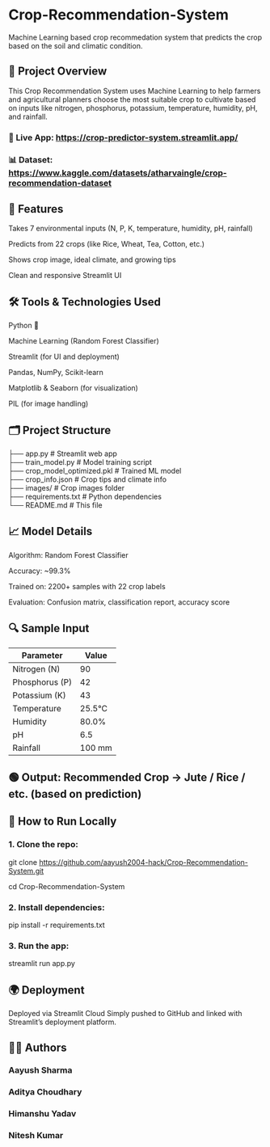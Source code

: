 # Crop-Recommendation-System

Machine Learning based crop recommedation system that  predicts the crop based on the soil and climatic condition.


## 📌 Project Overview
This Crop Recommendation System uses Machine Learning to help farmers and agricultural planners choose the most suitable crop to cultivate based on inputs like nitrogen, phosphorus, potassium, temperature, humidity, pH, and rainfall.

### 🔗 Live App: https://crop-predictor-system.streamlit.app/

### 📊 Dataset: https://www.kaggle.com/datasets/atharvaingle/crop-recommendation-dataset

## 🧠 Features
Takes 7 environmental inputs (N, P, K, temperature, humidity, pH, rainfall)

Predicts from 22 crops (like Rice, Wheat, Tea, Cotton, etc.)

Shows crop image, ideal climate, and growing tips

Clean and responsive Streamlit UI

## 🛠️ Tools & Technologies Used
Python 🐍

Machine Learning (Random Forest Classifier)

Streamlit (for UI and deployment)

Pandas, NumPy, Scikit-learn

Matplotlib & Seaborn (for visualization)

PIL (for image handling)

## 🗂️ Project Structure

├── app.py                      # Streamlit web app  
├── train_model.py              # Model training script  
├── crop_model_optimized.pkl    # Trained ML model  
├── crop_info.json              # Crop tips and climate info  
├── images/                     # Crop images folder  
├── requirements.txt            # Python dependencies  
└── README.md                   # This file  

## 📈 Model Details
Algorithm: Random Forest Classifier

Accuracy: ~99.3%

Trained on: 2200+ samples with 22 crop labels

Evaluation: Confusion matrix, classification report, accuracy score

## 🔍 Sample Input
| Parameter      | Value  |
| -------------- | ------ |
| Nitrogen (N)   | 90     |
| Phosphorus (P) | 42     |
| Potassium (K)  | 43     |
| Temperature    | 25.5°C |
| Humidity       | 80.0%  |
| pH             | 6.5    |
| Rainfall       | 100 mm |

## 🟢 Output: Recommended Crop → Jute / Rice / etc. (based on prediction)


## 🚀 How to Run Locally

### 1. Clone the repo:

git clone https://github.com/aayush2004-hack/Crop-Recommendation-System.git

cd Crop-Recommendation-System

### 2. Install dependencies:

pip install -r requirements.txt

### 3. Run the app:

streamlit run app.py

## 🌍 Deployment
Deployed via Streamlit Cloud
Simply pushed to GitHub and linked with Streamlit’s deployment platform.

## 👨‍💻 Authors
### Aayush Sharma

### Aditya Choudhary

### Himanshu Yadav

### Nitesh Kumar



